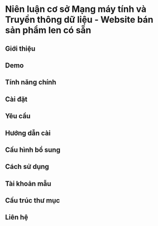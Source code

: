 # Niên luận cơ sở Mạng máy tính và Truyền thông dữ liệu - Website bán sản phẩm len có sẵn

## Giới thiệu
## Demo
## Tính năng chính
## Cài đặt
## Yêu cầu
## Hướng dẫn cài
## Cấu hình bổ sung
## Cách sử dụng
## Tài khoản mẫu
## Cấu trúc thư mục
## Liên hệ
